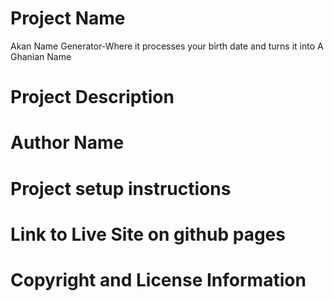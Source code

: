 # Project Name
Akan Name Generator-Where it processes your birth date and turns it into A Ghanian Name 
# Project Description

# Author Name

# Project setup instructions

# Link to Live Site on github pages

# Copyright and License Information

